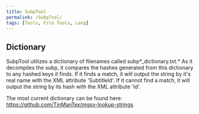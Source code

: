 ```yaml
---
title: SubpTool
permalink: /SubpTool/
tags: [Tools, File Tools, Lang]
---
```


## Dictionary

SubpTool utilizes a dictionary of filenames called
subp*_dictionary.txt.* As it decompiles the subp, it compares the
hashes generated from this dictionary to any hashed keys it finds. If it
finds a match, it will output the string by it's real name with the XML
attribute 'SubtitleId'. If it cannot find a match, it will output the
string by its hash with the XML attribute 'Id'.

The most current dictionary can be found here:
<https://github.com/TinManTex/mgsv-lookup-strings>